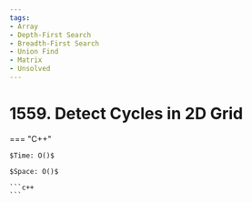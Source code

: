 ```yaml
---
tags:
- Array
- Depth-First Search
- Breadth-First Search
- Union Find
- Matrix
- Unsolved
---
```



# 1559. Detect Cycles in 2D Grid

=== "C++"

    $Time: O()$

    $Space: O()$

    ```c++
    ```